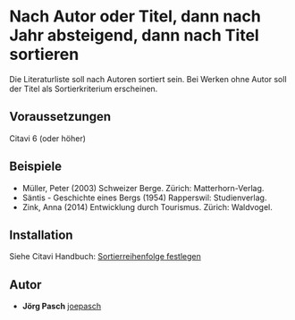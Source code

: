 # Nach Autor oder Titel, dann nach Jahr absteigend, dann nach Titel sortieren

Die Literaturliste soll nach Autoren sortiert sein. Bei Werken ohne Autor soll der Titel als Sortierkriterium erscheinen.

## Voraussetzungen
Citavi 6 (oder höher)

## Beispiele

- Müller, Peter (2003) Schweizer Berge. Zürich: Matterhorn-Verlag.
- Säntis - Geschichte eines Bergs (1954) Rapperswil: Studienverlag.
- Zink, Anna (2014) Entwicklung durch Tourismus. Zürich: Waldvogel.

## Installation
Siehe Citavi Handbuch: [Sortierreihenfolge festlegen](https://www1.citavi.com/sub/manual6/de/index.html?cse_sorting_the_bibliography.html)

## Autor

* **Jörg Pasch** [joepasch](https://github.com/joepasch)
